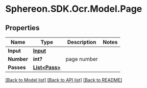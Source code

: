 # Sphereon.SDK.Ocr.Model.Page
## Properties

Name | Type | Description | Notes
------------ | ------------- | ------------- | -------------
**Input** | [**Input**](Input.md) |  | 
**Number** | **int?** | page number | 
**Passes** | [**List&lt;Pass&gt;**](Pass.md) |  | 

[[Back to Model list]](../README.md#documentation-for-models) [[Back to API list]](../README.md#documentation-for-api-endpoints) [[Back to README]](../README.md)

